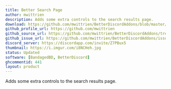 ```yaml
---
title: Better Search Page
author: mwittrien
description: Adds some extra controls to the search results page.
download: https://github.com/mwittrien/BetterDiscordAddons/blob/master/Plugins/BetterSearchPage/BetterSearchPage.plugin.js
github_profile_url: https://github.com/mwittrien
github_source_url: https://github.com/mwittrien/BetterDiscordAddons/tree/master/Plugins/BetterSearchPage
github_issue_url: https://github.com/mwittrien/BetterDiscordAddons/issues/
discord_server: https://discordapp.com/invite/Z7PBux5
thumbnail: https://i.imgur.com/i8NCHeh.jpg
status: Updated
software: [BandagedBD, BetterDiscord]
ghcommentid: 441
layout: product
---
```

Adds some extra controls to the search results page.